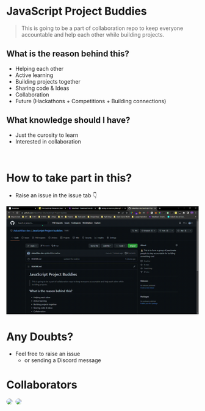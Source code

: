 # JavaScript Project Buddies

> This is going to be a part of collaboration repo to keep everyone accountable and help each other while building projects.

## What is the reason behind this?

- Helping each other
- Active learning
- Building projects together
- Sharing code & Ideas
- Collaboration
- Future (Hackathons + Competitions + Building connections)

## What knowledge should I have?

- Just the curosity to learn
- Interested in collaboration

<br/>

# How to take part in this?

- Raise an issue in the issue tab 👇

<img src="./assets/raising-an-issue.gif" width="700px">

# Any Doubts?

- Feel free to raise an issue
  - or sending a Discord message

# Collaborators

<a href="https://github.com/AntonNeimet"><img src="https://avatars.githubusercontent.com/u/111434629?v=4" width="50px" style="border-radius:50%"></a>&nbsp; <a href="https://github.com/cwh0430"><img src="https://avatars.githubusercontent.com/u/108912628?v=4" width="50px" style="border-radius:50%"></a>
